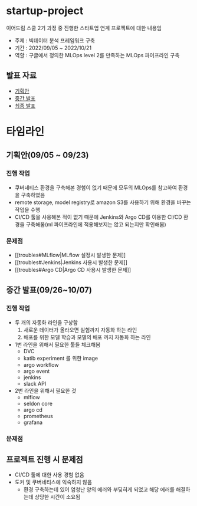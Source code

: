 # startup-project
이어드림 스쿨 2기 과정 중 진행한 스타트업 연계 프로젝트에 대한 내용임

- 주제 : 빅데이터 분석 프레임워크 구축
- 기간 : 2022/09/05 ~ 2022/10/21
- 역할 : 구글에서 정의한 MLOps level 2를 만족하는 MLOps 파이프라인 구축

## 발표 자료
- [기획안](https://docs.google.com/presentation/d/1g8TlGWvKnN1AuEqA5nkjA-NIPwLQYDyk/edit?usp=sharing&ouid=118253427836564636716&rtpof=true&sd=true)
- [중간 발표](https://docs.google.com/presentation/d/1m8EF5LbnHuOY3mnhSsFTEKkyB3cQIyCe/edit?usp=sharing&ouid=118253427836564636716&rtpof=true&sd=true)
- [최종 발표](https://docs.google.com/presentation/d/1BbtlxzXMZAAFppnBjJYfnrecRzcd9GTB/edit?usp=sharing&ouid=118253427836564636716&rtpof=true&sd=true)

# 타임라인

## 기획안(09/05 ~ 09/23)

### 진행 작업
-  쿠버네티스 환경을 구축해본 경험이 없기 때문에 모두의 MLOps를 참고하여 환경을 구축하였음
-  remote storage, model registry로 amazon S3를 사용하기 위해 환경을 바꾸는 작업을 수행
-  CI/CD 툴을 사용해본 적이 없기 때문에 Jenkins와 Argo CD를 이용한 CI/CD 환경을 구축해봄(ml 파이프라인에 적용해보지는 않고 되는지만 확인해봄)

### 문제점
- [[troubles#MLflow|MLflow 설정시 발생한 문제]]
- [[troubles#Jenkins|Jenkins 사용시 발생한 문제]]
- [[troubles#Argo CD|Argo CD 사용시 발생한 문제]]

## 중간 발표(09/26~10/07)

### 진행 작업
- 두 개의 자동화 라인을 구상함
	1. 새로운 데이터가 올라오면 실험까지 자동화 하는 라인
	2. 배포를 위한 모델 학습과 모델의 배포 까지 자동화 하는 라인
- 1번 라인을 위해서 필요한 툴들 체크해봄
	- DVC
	- katib experiment 를 위한 image
	- argo workflow
	- argo event
	- jenkins
	- slack API
- 2번 라인을 위해서 필요한 것
	- mlflow
	- seldon core
	- argo cd
	- prometheus
	- grafana

### 문제점


## 프로젝트 진행 시 문제점
- CI/CD 툴에 대한 사용 경험 없음
- 도커 및 쿠버네티스에 익숙하지 않음
	- 환경 구축하는데 있어 엄청난 양의 에러와 부딪히게 되었고 해당 에러를 해결하는데 상당한 시간이 소요됨

